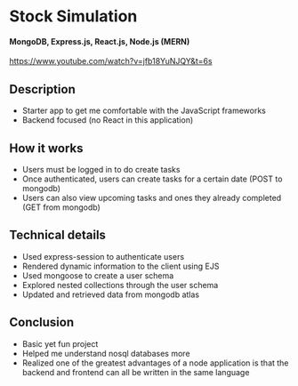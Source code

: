 # Stock Simulation

#### MongoDB, Express.js, React.js, Node.js (MERN)

https://www.youtube.com/watch?v=jfb18YuNJQY&t=6s

## Description
- Starter app to get me comfortable with the JavaScript frameworks
- Backend focused (no React in this application)

## How it works
- Users must be logged in to do create tasks
- Once authenticated, users can create tasks for a certain date (POST to mongodb)
- Users can also view upcoming tasks and ones they already completed (GET from mongodb)

## Technical details
- Used express-session to authenticate users
- Rendered dynamic information to the client using EJS
- Used mongoose to create a user schema
- Explored nested collections through the user schema
- Updated and retrieved data from mongodb atlas
  
## Conclusion
- Basic yet fun project 
- Helped me understand nosql databases more
- Realized one of the greatest advantages of a node application is that the backend and frontend can all be written in the same language
